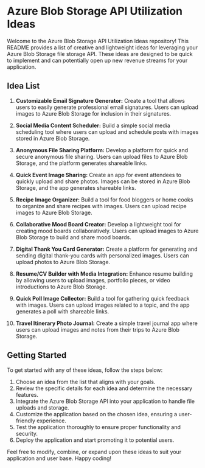 # Azure Blob Storage API Utilization Ideas

Welcome to the Azure Blob Storage API Utilization Ideas repository! This README provides a list of creative and lightweight ideas for leveraging your Azure Blob Storage file storage API. These ideas are designed to be quick to implement and can potentially open up new revenue streams for your application.

## Idea List

1. **Customizable Email Signature Generator:**
   Create a tool that allows users to easily generate professional email signatures. Users can upload images to Azure Blob Storage for inclusion in their signatures.

2. **Social Media Content Scheduler:**
   Build a simple social media scheduling tool where users can upload and schedule posts with images stored in Azure Blob Storage.

3. **Anonymous File Sharing Platform:**
   Develop a platform for quick and secure anonymous file sharing. Users can upload files to Azure Blob Storage, and the platform generates shareable links.

4. **Quick Event Image Sharing:**
   Create an app for event attendees to quickly upload and share photos. Images can be stored in Azure Blob Storage, and the app generates shareable links.

5. **Recipe Image Organizer:**
   Build a tool for food bloggers or home cooks to organize and share recipes with images. Users can upload recipe images to Azure Blob Storage.

6. **Collaborative Mood Board Creator:**
   Develop a lightweight tool for creating mood boards collaboratively. Users can upload images to Azure Blob Storage to build and share mood boards.

7. **Digital Thank You Card Generator:**
   Create a platform for generating and sending digital thank-you cards with personalized images. Users can upload photos to Azure Blob Storage.

8. **Resume/CV Builder with Media Integration:**
   Enhance resume building by allowing users to upload images, portfolio pieces, or video introductions to Azure Blob Storage.

9. **Quick Poll Image Collector:**
   Build a tool for gathering quick feedback with images. Users can upload images related to a topic, and the app generates a poll with shareable links.

10. **Travel Itinerary Photo Journal:**
    Create a simple travel journal app where users can upload images and notes from their trips to Azure Blob Storage.

## Getting Started

To get started with any of these ideas, follow the steps below:

1. Choose an idea from the list that aligns with your goals.
2. Review the specific details for each idea and determine the necessary features.
3. Integrate the Azure Blob Storage API into your application to handle file uploads and storage.
4. Customize the application based on the chosen idea, ensuring a user-friendly experience.
5. Test the application thoroughly to ensure proper functionality and security.
6. Deploy the application and start promoting it to potential users.

Feel free to modify, combine, or expand upon these ideas to suit your application and user base. Happy coding!


